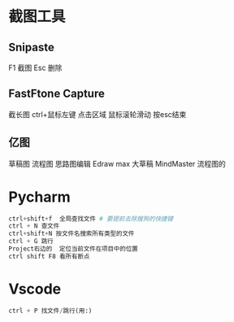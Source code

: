 # 截图工具
## Snipaste
F1 截图 
Esc 删除

## FastFtone Capture
截长图 ctrl+鼠标左键  点击区域  鼠标滚轮滑动 按esc结束

## 亿图
草稿图 流程图 思路图编辑
Edraw max    大草稿
MindMaster  流程图的

# Pycharm
```python
ctrl+shift+f  全局查找文件 # 要提前去除搜狗的快捷键
ctrl + N 查文件
ctrl+shift+N 按文件名搜索所有类型的文件
ctrl + G 跳行
Project右边的  定位当前文件在项目中的位置
ctrl shift F8 看所有断点

```
# Vscode 
```python
ctrl + P 找文件/跳行(用:)
```


